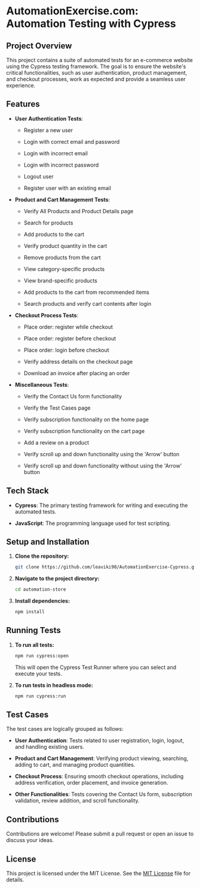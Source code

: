AutomationExercise.com: Automation Testing with Cypress
==========================================

Project Overview
----------------

This project contains a suite of automated tests for an e-commerce website using the Cypress testing framework. The goal is to ensure the website's critical functionalities, such as user authentication, product management, and checkout processes, work as expected and provide a seamless user experience.

Features
--------

*   **User Authentication Tests**:
    
    *   Register a new user
        
    *   Login with correct email and password
      
    *   Login with incorrect email
        
    *   Login with incorrect password
        
    *   Logout user
        
    *   Register user with an existing email
        
*   **Product and Cart Management Tests**:
    
    *   Verify All Products and Product Details page
        
    *   Search for products
        
    *   Add products to the cart
        
    *   Verify product quantity in the cart
        
    *   Remove products from the cart
        
    *   View category-specific products
        
    *   View brand-specific products
        
    *   Add products to the cart from recommended items
        
    *   Search products and verify cart contents after login
        
*   **Checkout Process Tests**:
    
    *   Place order: register while checkout
        
    *   Place order: register before checkout
        
    *   Place order: login before checkout
        
    *   Verify address details on the checkout page
        
    *   Download an invoice after placing an order
        
*   **Miscellaneous Tests**:
    
    *   Verify the Contact Us form functionality
        
    *   Verify the Test Cases page
        
    *   Verify subscription functionality on the home page
      
    *   Verify subscription functionality on the cart page
        
    *   Add a review on a product
        
    *   Verify scroll up and down functionality using the 'Arrow' button
        
    *   Verify scroll up and down functionality without using the 'Arrow' button
        

Tech Stack
----------

*   **Cypress**: The primary testing framework for writing and executing the automated tests.
    
*   **JavaScript**: The programming language used for test scripting.
    

## Setup and Installation

1. **Clone the repository:**

    ```bash
    git clone https://github.com/leaviki90/AutomationExercise-Cypress.git
    ```

2. **Navigate to the project directory:**

    ```bash
    cd automation-store
    ```

3. **Install dependencies:**

    ```bash
    npm install
    ```

## Running Tests

1. **To run all tests:**

    ```bash
    npm run cypress:open
    ```

    This will open the Cypress Test Runner where you can select and execute your tests.

2. **To run tests in headless mode:**

    ```bash
    npm run cypress:run
    ```

    

Test Cases
----------

The test cases are logically grouped as follows:

*   **User Authentication**: Tests related to user registration, login, logout, and handling existing users.
    
*   **Product and Cart Management**: Verifying product viewing, searching, adding to cart, and managing product quantities.
    
*   **Checkout Process**: Ensuring smooth checkout operations, including address verification, order placement, and invoice generation.
    
*   **Other Functionalities**: Tests covering the Contact Us form, subscription validation, review addition, and scroll functionality.
    

Contributions
-------------

Contributions are welcome! Please submit a pull request or open an issue to discuss your ideas.

License
-------

This project is licensed under the MIT License. See the [MIT License](/LICENSE.txt) file for details.
